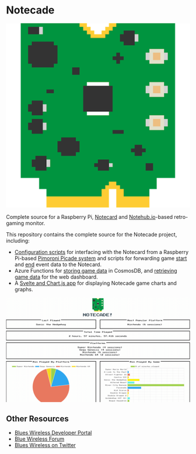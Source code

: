 # Notecade

![8-bit Notecard Grapic](assets/notecard_8bit.png)

Complete source for a Raspberry Pi, [Notecard](https://blues.io) and [Notehub.io](https://notehub.io)-based retro-gaming monitor.

This repository contains the complete source for the Notecade project, including:

- [Configuration scripts](picade-scripts/notecard-monitor) for interfacing with the Notecard from a Raspberry Pi-based [Pimoroni Picade system](https://shop.pimoroni.com/products/picade?variant=29210087489619) and scripts for
forwarding game [start](picade-scripts/event-scripts/runcommand-onstart.sh) and [end](picade-scripts/event-scripts/runcommand-onend.sh) event data to the
Notecard.
- Azure Functions for [storing game data](functions/notecade-functions/saveGameData/index.js) in CosmosDB, and [retrieving game data](functions/reindeerFunctions/getGameData/index.js) for the web dashboard.
- A [Svelte and Chart.js app](dashboard/) for displaying Notecade game charts and graphs.

![Animated Gif of Notecade Dashboard](assets/dashboard.gif)

## Other Resources

- [Blues Wireless Developer Portal](https://dev.blues.io)
- [Blue Wireless Forum](https://discuss.blues.io)
- [Blues Wireless on Twitter](https://twitter.com/blueswireless)
